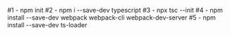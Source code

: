 #1 - npm init
#2 - npm i --save-dev typescript
#3 - npx tsc --init
#4 - npm install --save-dev webpack webpack-cli webpack-dev-server
#5 - npm install --save-dev ts-loader